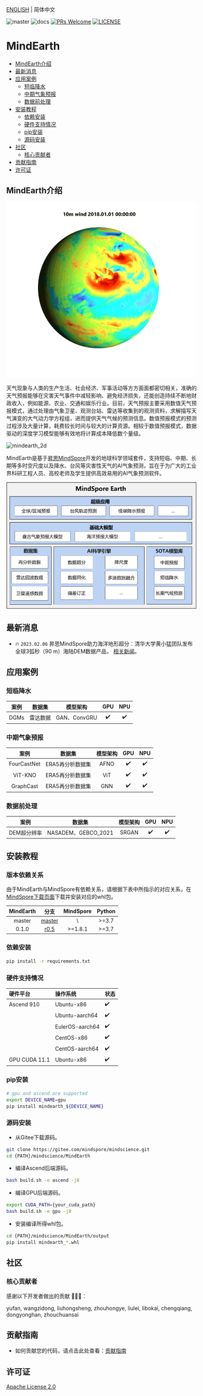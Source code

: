 [ENGLISH](README.md) | 简体中文

![master](https://img.shields.io/badge/version-master-blue.svg?style=flat?logo=Gitee)
![docs](https://img.shields.io/badge/docs-master-yellow.svg?style=flat)
[![PRs Welcome](https://img.shields.io/badge/PRs-welcome-brightgreen.svg?style=flat)](https://gitee.com/mindspore/mindscience/pulls)
[![LICENSE](https://img.shields.io/github/license/mindspore-ai/mindspore.svg?style=flat)](https://github.com/mindspore-ai/mindspore/blob/master/LICENSE)

# **MindEarth**

- [MindEarth介绍](#MindEarth介绍)
- [最新消息](#最新消息)
- [应用案例](#应用案例)
    - [短临降水](#物理驱动)
    - [中期气象预报](#中期气象预报)
    - [数据前处理](#数据前处理)
- [安装教程](#安装教程)
    - [依赖安装](#依赖安装)
    - [硬件支持情况](#硬件支持情况)
    - [pip安装](#pip安装)
    - [源码安装](#源码安装)
- [社区](#社区)
  - [核心贡献者](#核心贡献者)
- [贡献指南](#贡献指南)
- [许可证](#许可证)

## **MindEarth介绍**

![mindearth_3d](docs/mindearth_3d.gif)

天气现象与人类的生产生活、社会经济、军事活动等方方面面都密切相关，准确的天气预报能够在灾害天气事件中减轻影响、避免经济损失，还能创造持续不断地财政收入，例如能源、农业、交通和娱乐行业。目前，天气预报主要采用数值天气预报模式，通过处理由气象卫星、观测台站、雷达等收集到的观测资料，求解描写天气演变的大气动力学方程组，进而提供天气气候的预测信息。数值预报模式的预测过程涉及大量计算，耗费较长时间与较大的计算资源。相较于数值预报模式，数据驱动的深度学习模型能够有效地将计算成本降低数个量级。

![mindearth_2d](docs/mindearth_2d.gif)

MindEarth是基于[昇思MindSpore](https://www.mindspore.cn/)开发的地球科学领域套件，支持短临、中期、长期等多时空尺度以及降水、台风等灾害性天气的AI气象预测，旨在于为广大的工业界科研工程人员、高校老师及学生提供高效易用的AI气象预测软件。

<div align=center><img src="docs/mindearth_archi_cn.png" alt="Mindearth Architecture" width="700"/></div>

## **最新消息**

- 🔥 `2023.02.06` 昇思MindSpore助力海洋地形超分：清华大学黄小猛团队发布全球3弧秒（90 m）海陆DEM数据产品， [相关新闻](https://blog.csdn.net/Kenji_Shinji/article/details/128906754)。

## 应用案例

### 短临降水

|        案例            |        数据集               |    模型架构       |  GPU    |  NPU  |
|:----------------------:|:--------------------------:|:---------------:|:-------:|:------:|
| DGMs |          雷达数据            |     GAN、ConvGRU     |   ✔️     |   ✔️   |

### 中期气象预报

|        案例            |        数据集               |    模型架构       |  GPU    |  NPU  |
|:----------------------:|:--------------------------:|:---------------:|:-------:|:------:|
|FourCastNet                  |    ERA5再分析数据集    |     AFNO       |   ✔️     |   ✔️   |
|ViT-KNO         | ERA5再分析数据集 |   ViT    |   ✔️     |   ✔️   |
|GraphCast         | ERA5再分析数据集 |       GNN       |   ✔️     |   ✔️   |

### 数据前处理

|          案例              |        数据集               |    模型架构       |  GPU    |  NPU  |
|:-------------------------:|:--------------------------:|:---------------:|:-------:|:------:|
|   DEM超分辨率   | NASADEM、GEBCO_2021 |    SRGAN    |   ✔️     |   ✔️   |

## **安装教程**

### 版本依赖关系

由于MindEarth与MindSpore有依赖关系，请根据下表中所指示的对应关系，在[MindSpore下载页面](https://www.mindspore.cn/versions)下载并安装对应的whl包。

| MindEarth |                                   分支                 |  MindSpore  | Python |
|:--------:|:----------------------------------------------------------------------:|:-----------:|:------:|
|  master  | [master](https://gitee.com/mindspore/mindscience/tree/master/MindEarth) |        \       | \>=3.7 |
|  0.1.0  | [r0.5](https://gitee.com/mindspore/mindscience/tree/r0.5/MindEarth) |        >=1.8.1       | \>=3.7 |

### 依赖安装

```bash
pip install -r requirements.txt
```

### 硬件支持情况

| 硬件平台      | 操作系统        | 状态 |
| :------------ | :-------------- | :--- |
| Ascend 910    | Ubuntu-x86      | ✔️ |
|               | Ubuntu-aarch64  | ✔️ |
|               | EulerOS-aarch64 | ✔️ |
|               | CentOS-x86      | ✔️ |
|               | CentOS-aarch64  | ✔️ |
| GPU CUDA 11.1 | Ubuntu-x86      | ✔️ |

### pip安装

```bash
# gpu and ascend are supported
export DEVICE_NAME=gpu
pip install mindearth_${DEVICE_NAME}
```

### 源码安装

- 从Gitee下载源码。

```bash
git clone https://gitee.com/mindspore/mindscience.git
cd {PATH}/mindscience/MindEarth
```

- 编译Ascend后端源码。

```bash
bash build.sh -e ascend -j8
```

- 编译GPU后端源码。

```bash
export CUDA_PATH={your_cuda_path}
bash build.sh -e gpu -j8
```

- 安装编译所得whl包。

```bash
cd {PATH}/mindscience/MindEarth/output
pip install mindearth_*.whl
```

## **社区**

### 核心贡献者

感谢以下开发者做出的贡献 🧑‍🤝‍🧑：

yufan, wangzidong, liuhongsheng, zhouhongye, liulei, libokai, chengqiang, dongyonghan, zhouchuansai

## **贡献指南**

- 如何贡献您的代码，请点击此处查看：[贡献指南](https://gitee.com/mindspore/mindscience/blob/master/CONTRIBUTION.md)

## **许可证**

[Apache License 2.0](http://www.apache.org/licenses/LICENSE-2.0)